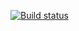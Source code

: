 [![Build status](https://ci.appveyor.com/api/projects/status/6m5xq8om0nfwlpt7?svg=true)](https://ci.appveyor.com/project/fromkerch/carddelivery-changedate)

